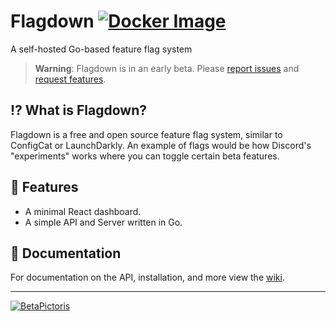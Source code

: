 # Flagdown [![Docker Image](https://github.com/BetaPictoris/flagdown/actions/workflows/docker-image.yml/badge.svg)](https://github.com/BetaPictoris/flagdown/actions/workflows/docker-image.yml)

A self-hosted Go-based feature flag system

> **Warning**:
> Flagdown is in an early beta. Please 
> [report issues](https://github.com/BetaPictoris/flagdown/issues) and
> [request features](https://github.com/BetaPictoris/flagdown/discussions).

## :interrobang: What is Flagdown?

Flagdown is a free and open source feature flag system, similar to ConfigCat or
LaunchDarkly. An example of flags would be how Discord's "experiments" works
where you can toggle certain beta features. 

## :rocket: Features

- A minimal React dashboard.
- A simple API and Server written in Go.

## :memo: Documentation

For documentation on the API, installation, and more view the [wiki](https://github.com/BetaPictoris/flagdown/wiki).

---

[![BetaPictoris](https://cdn.ozx.me/betapictoris/header.svg)](https://github.com/BetaPictoris)
